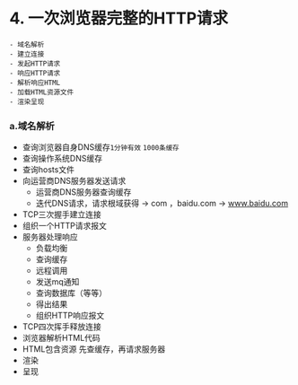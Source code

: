 # 4. 一次浏览器完整的HTTP请求
    - 域名解析
    - 建立连接
    - 发起HTTP请求
    - 响应HTTP请求
    - 解析响应HTML
    - 加载HTML资源文件
    - 渲染呈现
    
### a.**域名解析**
- 查询浏览器自身DNS缓存`1分钟有效` `1000条缓存`
- 查询操作系统DNS缓存
- 查询hosts文件
- 向运营商DNS服务器发送请求
    - 运营商DNS服务器查询缓存
    - 迭代DNS请求，请求根域获得 -> com ，baidu.com -> www.baidu.com
- TCP三次握手建立连接
- 组织一个HTTP请求报文
- 服务器处理响应
    - 负载均衡
    - 查询缓存
    - 远程调用
    - 发送mq通知
    - 查询数据库（等等）
    - 得出结果
    - 组织HTTP响应报文
- TCP四次挥手释放连接
- 浏览器解析HTML代码
- HTML包含资源 先查缓存，再请求服务器
- 渲染
- 呈现